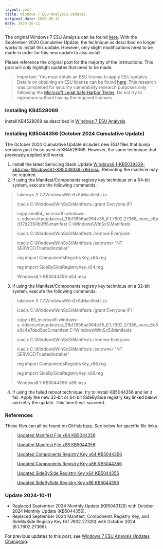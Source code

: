 ```yaml
---
layout: post
title: Windows 7 ESU Analysis Updates
original_date: 2020-09-12
date: 2024-10-11
---
```


The original Windows 7 ESU Analysis can be found [here](https://hackandpwn.com/windows-7-esu-analysis).  With the September 2020 Cumulative Update, the technique as described no longer works to install this update.  However, only slight modifications need to be made in order for this new update to also install.

Please reference the original post for the majority of the instructions.  This post will only highlight updates that need to be made.

> Important:  You must obtain an ESU license to apply ESU updates.  Details on obtaining an ESU license can be found [here](https://support.microsoft.com/en-us/help/4497181/lifecycle-faq-extended-security-updates).  This research was completed for security vulnerability research purposes only following the [Microsoft Legal Safe Harbor Terms](https://www.microsoft.com/en-us/msrc/bounty-safe-harbor).  Do not try to reproduce without having the required licenses.

### Installing KB4528069

Install KB4528069 as described in [Windows 7 ESU Analysis](https://hackandpwn.com/windows-7-esu-analysis). 

### Installing KB5044356 (October 2024 Cumulative Update)

The October 2024 Cumulative Update includes new ESU files that bump versions past those used in KB4528069.  However, the same technique that previously applied still works.

1. Install the latest Servicing Stack Update [Windows6.1-KB5039339-x64.msu](https://github.com/HackAndPwn/Windows-7-Patching/raw/master/07_ESU_Updates/01_Windows6.1-KB5039339-x64.msu) [Windows6.1-KB5039339-x86.msu](https://github.com/HackAndPwn/Windows-7-Patching/raw/master/07_ESU_Updates/01_Windows6.1-KB5039339-x86.msu).  Rebooting the machine may be required.
2. If using the Manifest/Components registry key technique on a 64-bit system, execute the following commands:
> takeown /f C:\Windows\WinSxS\Manifests /a
>
> icacls C:\Windows\WinSxS\Manifests /grant Everyone:(F)
>
> copy amd64_microsoft-windows-s..edsecurityupdatesai_31bf3856ad364e35_6.1.7602.27366_none_c8ad37d2364b0ff6.manifest C:\Windows\WinSxS\Manifests
>
> icacls C:\Windows\WinSxS\Manifests /remove Everyone
>
> icacls C:\Windows\WinSxS\Manifests /setowner "NT SERVICE\TrustedInstaller"
>
> reg import ComponentsRegistryKey_x64.reg
>
> reg import SideBySideRegistryKey_x64.reg
>
> Windows6.1-KB5044356-x64.msu
3. If using the Manifest/Components registry key technique on a 32-bit system, execute the following commands:
> takeown /f C:\Windows\WinSxS\Manifests /a
>
> icacls C:\Windows\WinSxS\Manifests /grant Everyone:(F)
>
> copy x86_microsoft-windows-s..edsecurityupdatesai_31bf3856ad364e35_6.1.7602.27366_none_6c8e9c4e7ded9ec0.manifest C:\Windows\WinSxS\Manifests
>
> icacls C:\Windows\WinSxS\Manifests /remove Everyone
>
> icacls C:\Windows\WinSxS\Manifests /setowner "NT SERVICE\TrustedInstaller"
>
> reg import ComponentsRegistryKey_x86.reg
>
> reg import SideBySideRegistryKey_x86.reg
>
> Windows6.1-KB5044356-x86.msu
4. If using the failed reboot technique, try to install KB5044356 and let it fail.  Apply the new 32-bit or 64-bit SideBySide registry key linked below and retry the update.  This time it will succeed.

### References

These files can all be found on GitHub [here](https://github.com/HackAndPwn/Windows-7-ESU-Analysis).  See below for specific file links.

> [Updated Manifest File x64 KB5044356](https://github.com/HackAndPwn/Windows-7-ESU-Analysis/blob/master/2024_10/amd64_microsoft-windows-s..edsecurityupdatesai_31bf3856ad364e35_6.1.7602.27366_none_c8ad37d2364b0ff6.manifest)
>
> [Updated Manifest File x86 KB5044356](https://github.com/HackAndPwn/Windows-7-ESU-Analysis/blob/master/2024_10/x86_microsoft-windows-s..edsecurityupdatesai_31bf3856ad364e35_6.1.7602.27366_none_6c8e9c4e7ded9ec0.manifest)
>
> [Updated Components Registry Key x64 KB5044356](https://github.com/HackAndPwn/Windows-7-ESU-Analysis/blob/master/2024_10/ComponentsRegistryKey_x64.reg)
>
> [Updated Components Registry Key x86 KB5044356](https://github.com/HackAndPwn/Windows-7-ESU-Analysis/blob/master/2024_10/ComponentsRegistryKey_x86.reg)
>
> [Updated SideBySide Registry Key x64 KB5044356](https://github.com/HackAndPwn/Windows-7-ESU-Analysis/blob/master/2024_10/SideBySideRegistryKey_x64.reg)
>
> [Updated SideBySide Registry Key x86 KB5044356](https://github.com/HackAndPwn/Windows-7-ESU-Analysis/blob/master/2024_10/SideBySideRegistryKey_x86.reg)

### Update 2024-10-11
* Replaced September 2024 Monthly Update (KB5043129) with October 2024 Monthly Update (KB5044356).
* Replaced September 2024 Manifest, Components Registry Key, and SideBySide Registry Key (6.1.7602.27320) with October 2024 (6.1.7602.27366).

For previous updates to this post, see [Windows 7 ESU Analysis Updates Changelog](https://hackandpwn.com/windows-7-esu-analysis-updates-changelog/).